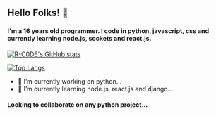 ## Hello Folks! 👋

#### I'm a 16 years old programmer. I code in python, javascript, css and currently learning node.js, sockets and react.js.

[![R-C0DE's GitHub stats](https://github-readme-stats.vercel.app/api?username=R-C0DE&count_private=true&show_icons=true&theme=midnight-purple&border_radius=30)](https://github.com/R-C0DE/github-readme-stats)

[![Top Langs](https://github-readme-stats.vercel.app/api/top-langs/?username=R-C0DE)](https://github.com/R-C0DE/github-readme-stats)

- 🔭 I’m currently working on python...
- 🌱 I’m currently learning node.js, react.js and django...

#### Looking to collaborate on any python project...




